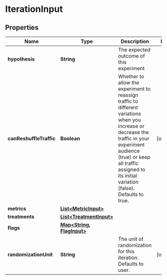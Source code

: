

# IterationInput


## Properties

| Name | Type | Description | Notes |
|------------ | ------------- | ------------- | -------------|
|**hypothesis** | **String** | The expected outcome of this experiment |  |
|**canReshuffleTraffic** | **Boolean** | Whether to allow the experiment to reassign traffic to different variations when you increase or decrease the traffic in your experiment audience (true) or keep all traffic assigned to its initial variation (false). Defaults to true. |  [optional] |
|**metrics** | [**List&lt;MetricInput&gt;**](MetricInput.md) |  |  |
|**treatments** | [**List&lt;TreatmentInput&gt;**](TreatmentInput.md) |  |  |
|**flags** | [**Map&lt;String, FlagInput&gt;**](FlagInput.md) |  |  |
|**randomizationUnit** | **String** | The unit of randomization for this iteration. Defaults to user. |  [optional] |



